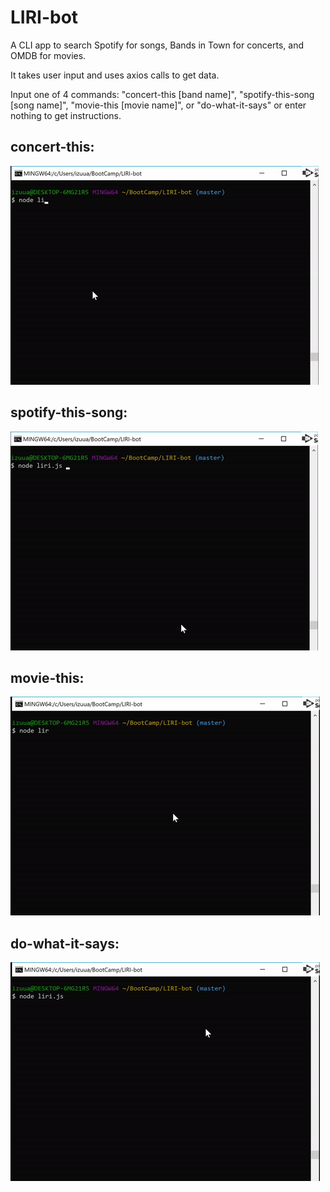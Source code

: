 # LIRI-bot

A CLI app to search Spotify for songs, Bands in Town for concerts, and OMDB for movies.

It takes user input and uses axios calls to get data.

Input one of 4 commands: "concert-this [band name]", "spotify-this-song [song name]", "movie-this [movie name]", or "do-what-it-says" or enter nothing to get instructions.

## concert-this:
![concert-this](/gifs/concert-this.gif)

## spotify-this-song:
![spotify-this-song](/gifs/spotify-this-song.gif)

## movie-this:
![movie-this](/gifs/movie-this.gif)

## do-what-it-says:
![do-what-it-says](/gifs/do-what-it-says.gif)
